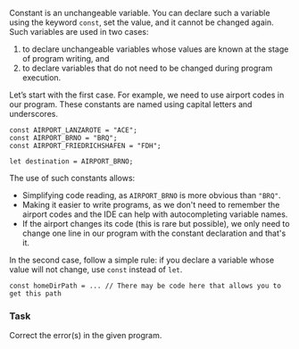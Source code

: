 Constant is an unchangeable variable. You can declare such a variable using the keyword `const`, set the value, and it cannot be changed again.
Such variables are used in two cases:
1. to declare unchangeable variables whose values are known at the stage of program writing, and
2. to declare variables that do not need to be changed during program execution.

Let’s start with the first case. For example, we need to use airport codes in our program.
These constants are named using capital letters and underscores.
```
const AIRPORT_LANZAROTE = "ACE";
const AIRPORT_BRNO = "BRQ";
const AIRPORT_FRIEDRICHSHAFEN = "FDH";

let destination = AIRPORT_BRNO;
```

The use of such constants allows:
- Simplifying code reading, as `AIRPORT_BRNO` is more obvious than `"BRQ"`.
- Making it easier to write programs, as we don't need to remember the airport codes and the IDE can help with autocompleting variable names.
- If the airport changes its code (this is rare but possible), we only need to change one line in our program with the constant declaration and that's it.

In the second case, follow a simple rule: if you declare a variable whose value will not change, use `const` instead of `let`.

```
const homeDirPath = ... // There may be code here that allows you to get this path
```
### Task
Correct the error(s) in the given program. 

